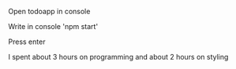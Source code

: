 Open todoapp in console

Write in console 'npm start' 

Press enter

I spent about 3 hours on programming and about 2 hours on styling
